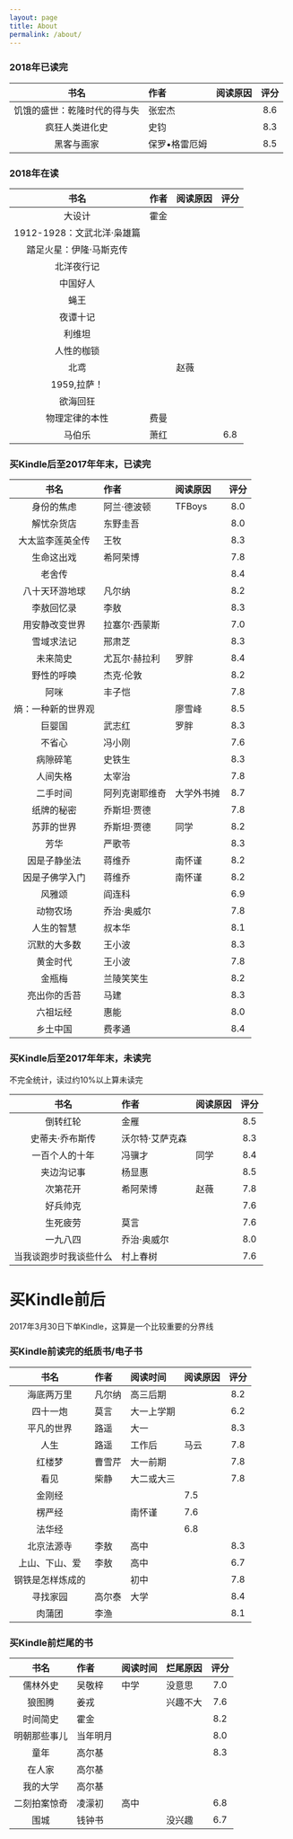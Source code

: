 ```yaml
---
layout: page
title: About
permalink: /about/
---
```




### 2018年已读完

 
|书名|作者|阅读原因|评分|
|:-:|:-|:-|:-:|
|饥饿的盛世：乾隆时代的得与失|张宏杰||8.6|
|疯狂人类进化史|史钧||8.3|
|黑客与画家|保罗•格雷厄姆||8.5|


### 2018年在读


|书名|作者|阅读原因|评分|
|:-:|:-|:-|:-:|
|大设计|霍金|||
|1912-1928：文武北洋·枭雄篇|
|踏足火星：伊隆·马斯克传|
|北洋夜行记|
|中国好人|
|蝇王|
|夜谭十记|
|利维坦|
|人性的枷锁|
|北鸢||赵薇||
|1959,拉萨！|||
|欲海回狂|||
|物理定律的本性|费曼|||
|马伯乐|萧红||6.8|




### 买Kindle后至2017年年末，已读完

 
|书名|作者|阅读原因|评分|
|:-:|:-|:-|:-:|
|身份的焦虑|阿兰·德波顿|TFBoys|8.0|
|解忧杂货店|东野圭吾||8.0|
|大太监李莲英全传|王牧||8.3|
|生命这出戏|希阿荣博||7.8|
|老舍传|||8.4|
|八十天环游地球|凡尔纳||8.2|
|李敖回忆录|李敖||8.3|
|用安静改变世界|拉塞尔·西蒙斯||7.0|
|雪域求法记|邢肃芝||8.3|
|未来简史|尤瓦尔·赫拉利|罗胖|8.4|
|野性的呼唤|杰克·伦敦||8.2|
|阿咪|丰子恺||7.8|
|熵：一种新的世界观||廖雪峰 |8.5|
|巨婴国|武志红|罗胖|8.3|
|不省心|冯小刚||7.6|
|病隙碎笔|史铁生||8.3|
|人间失格|太宰治||7.8|
|二手时间|阿列克谢耶维奇|大学外书摊|8.7|
|纸牌的秘密|乔斯坦·贾德||7.8|
|苏菲的世界|乔斯坦·贾德|同学|8.2|
|芳华|严歌苓||8.3|
|因是子静坐法|蒋维乔|南怀谨|8.2|
|因是子佛学入门|蒋维乔|南怀谨|8.2|
|风雅颂|阎连科||6.9|
|动物农场|乔治·奥威尔||7.8|
|人生的智慧|叔本华||8.1|
|沉默的大多数|王小波||8.3|
|黄金时代|王小波||7.8|
|金瓶梅|兰陵笑笑生||8.2|
|亮出你的舌苔|马建||8.3|
|六祖坛经|惠能||8.0|
|乡土中国|费孝通||8.4|


### 买Kindle后至2017年年末，未读完

不完全统计，读过约10%以上算未读完

|书名|作者|阅读原因|评分|
|:-:|:-|:-|:-:|
|倒转红轮|金雁||8.5|
|史蒂夫·乔布斯传|沃尔特·艾萨克森||8.3|
|一百个人的十年|冯骥才|同学|8.4|
|夹边沟记事|杨显惠||8.5|
|次第花开|希阿荣博|赵薇|7.8|
|好兵帅克|||7.6|
|生死疲劳|莫言||7.6|
|一九八四|乔治·奥威尔||8.0|
|当我谈跑步时我谈些什么|村上春树||7.6|


# 买Kindle前后

2017年3月30日下单Kindle，这算是一个比较重要的分界线


### 买Kindle前读完的纸质书/电子书



|书名|作者|阅读时间|阅读原因|评分|
|:-:|:-|:-|:-|:-:|
|海底两万里|凡尔纳|高三后期||8.2|
|四十一炮|莫言|大一上学期||6.2|
|平凡的世界|路遥|大一||8.3|
|人生|路遥|工作后|马云|7.8|
|红楼梦|曹雪芹|大一前期||7.8|
|看见|柴静|大二或大三||7.8|
|金刚经|||7.5|
|楞严经||南怀谨|7.6|
|法华经|||6.8|
|北京法源寺|李敖|高中||8.3|
|上山、下山、爱|李敖|高中||6.7|
|钢铁是怎样炼成的||初中||7.8|
|寻找家园|高尔泰|大学||8.4|
|肉蒲团|李渔|||8.1|



### 买Kindle前烂尾的书

|书名|作者|阅读时间|烂尾原因|评分|
|:-:|:-|:-|:-|:-:|
|儒林外史|吴敬梓|中学|没意思|7.0|
|狼图腾|姜戎||兴趣不大|7.6|
|时间简史|霍金|||8.2|
|明朝那些事儿|当年明月|||8.0|
|童年|高尔基|||8.3|
|在人家|高尔基||||
|我的大学|高尔基||||
|二刻拍案惊奇|凌濛初|高中||6.8|
|围城|钱钟书||没兴趣|6.7|

